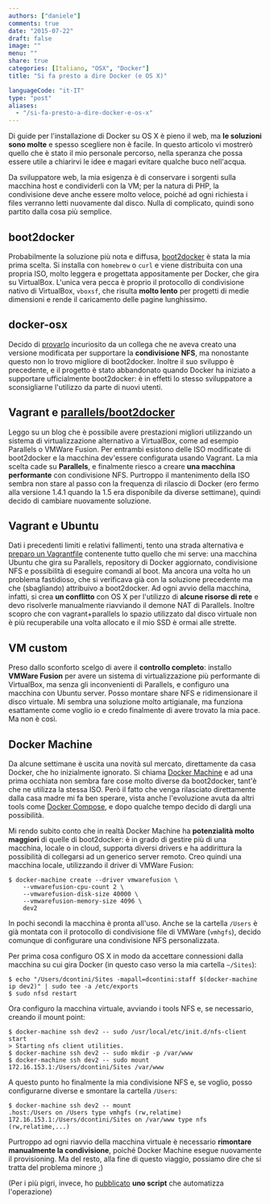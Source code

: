 ```yaml
---
authors: ["daniele"]
comments: true
date: "2015-07-22"
draft: false
image: ""
menu: ""
share: true
categories: [Italiano, "OSX", "Docker"]
title: "Si fa presto a dire Docker (e OS X)"

languageCode: "it-IT"
type: "post"
aliases:
  - "/si-fa-presto-a-dire-docker-e-os-x"
---
```

Di guide per l'installazione di Docker su OS X è pieno il web, ma **le soluzioni sono molte** e spesso scegliere non è facile.
In questo articolo vi mostrerò quello che è stato il mio personale percorso, nella speranza che possa essere utile a chiarirvi le idee e magari evitare qualche buco nell'acqua.

Da sviluppatore web, la mia esigenza è di conservare i sorgenti sulla macchina host e condividerli con la VM; per la natura di PHP, la condivisione deve anche essere molto veloce, poiché ad ogni richiesta i files verranno letti nuovamente dal disco. Nulla di complicato, quindi sono partito dalla cosa più semplice.

## boot2docker
Probabilmente la soluzione più nota e diffusa, [boot2docker](https://docs.docker.com/installation/mac/) è stata la mia prima scelta. Si installa con `homebrew` o `curl` e viene distribuita con una propria ISO, molto leggera e progettata appositamente per Docker, che gira su VirtualBox.
L'unica vera pecca è proprio il protocollo di condivisione nativo di VirtualBox, `vboxsf`, che risulta **molto lento** per progetti di medie dimensioni e rende il caricamento delle pagine lunghissimo.

## docker-osx
Decido di [provarlo](https://github.com/noplay/docker-osx) incuriosito da un collega che ne aveva creato una versione modificata per supportare la **condivisione NFS**, ma nonostante questo non lo trovo migliore di boot2docker. Inoltre il suo sviluppo è precedente, e il progetto è stato abbandonato quando Docker ha iniziato a supportare ufficialmente boot2docker: è in effetti lo stesso sviluppatore a sconsigliarne l'utilizzo da parte di nuovi utenti. 

## Vagrant e [parallels/boot2docker](https://github.com/Parallels/boot2docker-vagrant-box)
Leggo su un blog che è possibile avere prestazioni migliori utilizzando un sistema di virtualizzazione alternativo a VirtualBox, come ad esempio Parallels o VMWare Fusion. Per entrambi esistono delle ISO modificate di boot2docker e la macchina dev'essere configurata usando Vagrant. La mia scelta cade su **Parallels**, e finalmente riesco a creare **una macchina performante** con condivisione NFS.
Purtroppo il mantenimento della ISO sembra non stare al passo con la frequenza di rilascio di Docker (ero fermo alla versione 1.4.1 quando la 1.5 era disponibile da diverse settimane), quindi decido di cambiare nuovamente soluzione.

## Vagrant e Ubuntu
Dati i precedenti limiti e relativi fallimenti, tento una strada alternativa e [preparo un Vagrantfile](https://github.com/ildanno/parallels-docker-vagrantfile) contenente tutto quello che mi serve: una macchina Ubuntu che gira su Parallels, repository di Docker aggiornato, condivisione NFS e possibilità di eseguire comandi al boot.
Ma ancora una volta ho un problema fastidioso, che si verificava già con la soluzione precedente ma che (sbagliando) attribuivo a boot2docker. Ad ogni avvio della macchina, infatti, si crea **un conflitto** con OS X per l'utilizzo di **alcune risorse di rete** e devo risolverle manualmente riavviando il demone NAT di Parallels. Inoltre scopro che con vagrant+parallels lo spazio utilizzato dal disco virtuale non è più recuperabile una volta allocato e il mio SSD è ormai alle strette.

## VM custom 
Preso dallo sconforto scelgo di avere il **controllo completo**: installo **VMWare Fusion** per avere un sistema di virtualizzazione più performante di VirtualBox, ma senza gli inconvenienti di Parallels, e configuro una macchina con Ubuntu server. Posso montare share NFS e ridimensionare il disco virtuale. Mi sembra una soluzione molto artigianale, ma funziona esattamente come voglio io e credo finalmente di avere trovato la mia pace. Ma non è così.

## Docker Machine
Da alcune settimane è uscita una novità sul mercato, direttamente da casa Docker, che ho inizialmente ignorato. Si chiama [Docker Machine](https://docs.docker.com/machine/) e ad una prima occhiata non sembra fare cose molto diverse da boot2docker, tant'è che ne utilizza la stessa ISO. Però il fatto che venga rilasciato direttamente dalla casa madre mi fa ben sperare, vista anche l'evoluzione avuta da altri tools come [Docker Compose](https://docs.docker.com/compose/), e dopo qualche tempo decido di dargli una possibilità.

Mi rendo subito conto che in realtà Docker Machine ha **potenzialità molto maggiori** di quelle di boot2docker: è in grado di gestire più di una macchina, locale o in cloud, supporta diversi drivers e ha addirittura la possibilità di collegarsi ad un generico server remoto.
Creo quindi una macchina locale, utilizzando il driver di VMWare Fusion:

```
$ docker-machine create --driver vmwarefusion \
    --vmwarefusion-cpu-count 2 \
    --vmwarefusion-disk-size 40000 \
    --vmwarefusion-memory-size 4096 \
    dev2
```

In pochi secondi la macchina è pronta all'uso. Anche se la cartella `/Users` è già montata con il protocollo di condivisione file di VMWare (`vmhgfs`), decido comunque di configurare una condivisione NFS personalizzata.

Per prima cosa configuro OS X in modo da accettare connessioni dalla macchina su cui gira Docker (in questo caso verso la mia cartella `~/Sites`):
```
$ echo "/Users/dcontini/Sites -mapall=dcontini:staff $(docker-machine ip dev2)" | sudo tee -a /etc/exports
$ sudo nfsd restart
```

Ora configuro la macchina virtuale, avviando i tools NFS e, se necessario, creando il mount point:
```
$ docker-machine ssh dev2 -- sudo /usr/local/etc/init.d/nfs-client start
> Starting nfs client utilities.
$ docker-machine ssh dev2 -- sudo mkdir -p /var/www
$ docker-machine ssh dev2 -- sudo mount 172.16.153.1:/Users/dcontini/Sites /var/www
```

A questo punto ho finalmente la mia condivisione NFS e, se voglio, posso configurarne diverse e smontare la cartella `/Users`:
```
$ docker-machine ssh dev2 -- mount
.host:/Users on /Users type vmhgfs (rw,relatime)
172.16.153.1:/Users/dcontini/Sites on /var/www type nfs (rw,relatime,...)
```

Purtroppo ad ogni riavvio della macchina virtuale è necessario **rimontare manualmente la condivisione**, poiché Docker Machine esegue nuovamente il provisioning. Ma del resto, alla fine di questo viaggio, possiamo dire che si tratta del problema minore ;)

(Per i più pigri, invece, ho [pubblicato](https://github.com/ildanno/docker-machine-mount) **uno script** che automatizza l'operazione)
